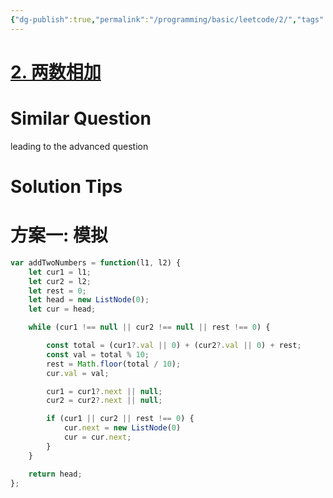 ```yaml
---
{"dg-publish":true,"permalink":"/programming/basic/leetcode/2/","tags":["leetcode/linked-list","leetcode/math/high-precision-computation"]}
---
```



# [2. 两数相加](https://leetcode.cn/problems/add-two-numbers/)

# Similar Question

leading to the advanced question

# Solution Tips

# 方案一: 模拟

```js
var addTwoNumbers = function(l1, l2) {
    let cur1 = l1;
    let cur2 = l2;
    let rest = 0;
    let head = new ListNode(0);
    let cur = head;

    while (cur1 !== null || cur2 !== null || rest !== 0) {

        const total = (cur1?.val || 0) + (cur2?.val || 0) + rest;
        const val = total % 10;
        rest = Math.floor(total / 10);
        cur.val = val;

        cur1 = cur1?.next || null;
        cur2 = cur2?.next || null;

        if (cur1 || cur2 || rest !== 0) {
            cur.next = new ListNode(0)
            cur = cur.next;
        }
    }

    return head;
};
```
